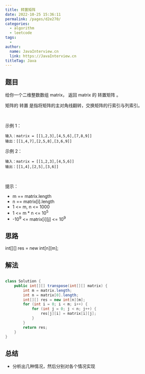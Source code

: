```yaml
---
title: 转置矩阵
date: 2022-10-25 15:36:11
permalink: /pages/d2e270/
categories:
  - algorithm
  - leetcode
tags:
  - 
author: 
  name: JavaInterview.cn
  link: https://JavaInterview.cn
titleTag: Java
---
```


## 题目

给你一个二维整数数组 matrix， 返回 matrix 的 转置矩阵 。

矩阵的 转置 是指将矩阵的主对角线翻转，交换矩阵的行索引与列索引。



 

示例 1：

    输入：matrix = [[1,2,3],[4,5,6],[7,8,9]]
    输出：[[1,4,7],[2,5,8],[3,6,9]]
示例 2：

    输入：matrix = [[1,2,3],[4,5,6]]
    输出：[[1,4],[2,5],[3,6]]
 

提示：

- m == matrix.length
- n == matrix[i].length
- 1 <= m, n <= 1000
- 1 <= m * n <= 10<sup>5</sup>
- -10<sup>9</sup> <= matrix[i][j] <= 10<sup>9</sup>


## 思路

int[][] res = new int[n][m];

## 解法
```java

class Solution {
    public int[][] transpose(int[][] matrix) {
        int m = matrix.length;
        int n = matrix[0].length;
        int[][] res = new int[n][m];
        for (int i = 0; i < m; i++) {
            for (int j = 0; j < n; j++) {
                res[j][i] = matrix[i][j];
            }
        }
        return res;
    }
}
```

## 总结

- 分析出几种情况，然后分别对各个情况实现 
